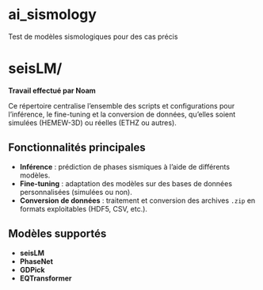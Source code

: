 # ai_sismology
Test de modèles sismologiques pour des cas précis
# seisLM/

**Travail effectué par Noam**

Ce répertoire centralise l’ensemble des scripts et configurations pour l’inférence, le fine-tuning et la conversion de données, qu’elles soient simulées (HEMEW-3D) ou réelles (ETHZ ou autres).

## Fonctionnalités principales

* **Inférence** : prédiction de phases sismiques à l’aide de différents modèles.
* **Fine-tuning** : adaptation des modèles sur des bases de données personnalisées (simulées ou non).
* **Conversion de données** : traitement et conversion des archives `.zip` en formats exploitables (HDF5, CSV, etc.).

## Modèles supportés

* **seisLM**
* **PhaseNet**
* **GDPick**
* **EQTransformer**

